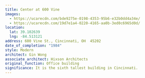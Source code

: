 ```yaml
---
title: Center at 600 Vine
images:
  - https://ucarecdn.com/bde9275e-0198-4353-95b6-e32b0dd4a34e/
  - https://ucarecdn.com/19d7e1a4-0220-4165-aa0b-3ed0c6965d0d/
location:
  lat: 39.102639
  lng: -84.513121
address: 600 Vine St., Cincinnati, OH  45202
date_of_completion: "1984"
style: Modern
architect: Gin Wong
associate_architect: Hixson Architects
original_function: Office building
significance: It is the sixth tallest building in Cincinnati.
---
```

